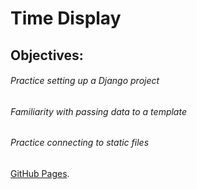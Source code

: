 
# Time Display

## Objectives:
###### Practice setting up a Django project
###### Familiarity with passing data to a template
###### Practice connecting to static files

[GitHub Pages](https://github.com/anzreham/timedjango.git).
